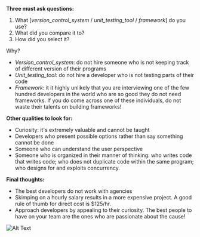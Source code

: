 **Three must ask questions:**

1. What [_version_control_system_ / _unit_testing_tool_ / _framework_] do you use?
2. What did you compare it to?
3. How did you select it?

Why?
- _Version_control_system_: do not hire someone who is not keeping track of different version of their programs
- _Unit_testing_tool_: do not hire a developer who is not testing parts of their code
- _Framework_: it it highly unlikely that you are interviewing one of the few hundred developers in the world who are so good they do not need frameworks. If you do come across one of these individuals, do not waste their talents on building frameworks!

**Other qualities to look for:**
- Curiosity: it's extremely valuable and cannot be taught
- Developers who present possible options rather than say something cannot be done 
- Someone who can understand the user perspective
- Someone who is organized in their manner of thinking: who writes code that writes code; who does not duplicate code within the same program; who designs for and exploits concurrency.

**Final thoughts:**
- The best developers do not work with agencies
- Skimping on a hourly salary results in a more expensive project. A good rule of thumb for direct cost is $125/hr.
- Approach developers by appealing to their curiosity. The best people to have on your team are the ones who are passionate about the cause! 


![Alt Text](http://big.assets.huffingtonpost.com/2014officespace18.gif)
